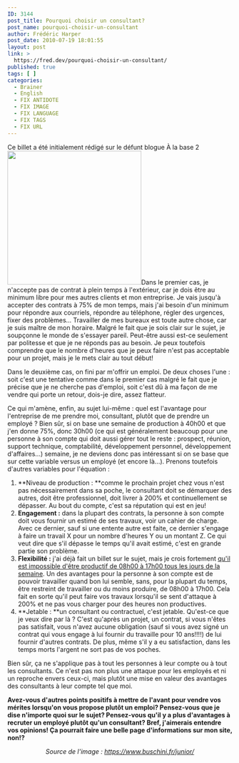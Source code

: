 ```yaml
---
ID: 3144
post_title: Pourquoi choisir un consultant?
post_name: pourquoi-choisir-un-consultant
author: Frédéric Harper
post_date: 2010-07-19 18:01:55
layout: post
link: >
  https://fred.dev/pourquoi-choisir-un-consultant/
published: true
tags: [ ]
categories:
  - Brainer
  - English
  - FIX ANTIDOTE
  - FIX IMAGE
  - FIX LANGUAGE
  - FIX TAGS
  - FIX URL
---
```

<div id="deadblog">
  Ce billet a été initialement rédigé sur le défunt blogue À la base 2
</div><img title="dilbert2" src="http://fred.dev/wp-content/uploads/2010/07/dilbert2-300x300.jpg" alt="" width="300" height="300"/ Comme vous savez, je suis renduà mon compte depuis quelques semaines. Je passe une partie de mon tempsà faire du dé veloppement d' affaire comme toute entreprise et toute personneà son compte. Ç a se traduit en5 à 7, rencontre avec des prospects( lead), communications par courriel... Malgré le fait que je sois clair avec les prospects, il arrive souvent deux situations : on ne retient pas mes services, car je ne veux pasê tre temps pleins ailleurs que dans mes bureaux ou on fini par vouloir m' offrir un emploi.< p/>Dans le premier cas, je n'accepte pas de contrat à plein temps à l'extérieur, car je dois être au minimum libre pour mes autres clients et mon entreprise. Je vais jusqu'à accepter des contrats à 75% de mon temps, mais j'ai besoin d'un minimum pour répondre aux courriels, répondre au téléphone, régler des urgences, fixer des problèmes... Travailler de mes bureaux est toute autre chose, car je suis maître de mon horaire. Malgré le fait que je sois clair sur le sujet, je soupçonne le monde de s'essayer pareil. Peut-être aussi est-ce seulement par politesse et que je ne réponds pas au besoin. Je peux toutefois comprendre que le nombre d'heures que je peux faire n'est pas acceptable pour un projet, mais je le mets clair au tout début!

Dans le deuxième cas, on fini par m'offrir un emploi. De deux choses l'une : soit c'est une tentative comme dans le premier cas malgré le fait que je précise que je ne cherche pas d'emploi, soit c'est dû à ma façon de me vendre qui porte un retour, dois-je dire, assez flatteur.

Ce qui m'amène, enfin, au sujet lui-même : quel est l'avantage pour l'entreprise de me prendre moi, consultant, plutôt que de prendre un employé ? Bien sûr, si on base une semaine de production à 40h00 et que j'en donne 75%, donc 30h00 (ce qui est généralement beaucoup pour une personne à son compte qui doit aussi gérer tout le reste : prospect, réunion, support technique, comptabilité, développement personnel, développement d'affaires...) semaine, je ne deviens donc pas intéressant si on se base que sur cette variable versus un employé (et encore là...). Prenons toutefois d'autres variables pour l'équation :

1.  **Niveau de production : **comme le prochain projet chez vous n'est pas nécessairement dans sa poche, le consultant doit se démarquer des autres, doit être professionnel, doit livrer à 200% et continuellement se dépasser. Au bout du compte, c'est sa réputation qui est en jeu!
2.  **Engagement :** dans la plupart des contrats, la personne à son compte doit vous fournir un estimé de ses travaux, voir un cahier de charge. Avec ce dernier, sauf si une entente autre est faite, ce dernier s'engage à faire un travail X pour un nombre d'heures Y ou un montant Z. Ce qui veut dire que s'il dépasse le temps qu'il avait estimé, c'est en grande partie son problème.
3.  **Flexibilité :** j'ai déjà fait un billet sur le sujet, mais je crois fortement [qu'il est impossible d'être productif de 08h00 à 17h00 tous les jours de la semaine][1]. Un des avantages pour la personne à son compte est de pouvoir travailler quand bon lui semble, sans, pour la plupart du temps, être restreint de travailler ou du moins produire, de 08h00 à 17h00. Cela fait en sorte qu'il peut faire vos travaux lorsqu'il se sent d'attaque à 200% et ne pas vous charger pour des heures non productives.
4.  **Jetable : **un consultant ou contractuel, c'est jetable. Qu'est-ce que je veux dire par là ? C'est qu'après un projet, un contrat, si vous n'êtes pas satisfait, vous n'avez aucune obligation (sauf si vous avez signé un contrat qui vous engage à lui fournir du travaille pour 10 ans!!!!) de lui fournir d'autres contrats. De plus, même s'il y a eu satisfaction, dans les temps morts l'argent ne sort pas de vos poches.

Bien sûr, ça ne s'applique pas à tout les personnes à leur compte ou à tout les consultants. Ce n'est pas non plus une attaque pour les employés et ni un reproche envers ceux-ci, mais plutôt une mise en valeur des avantages des consultants à leur compte tel que moi.

**Avez-vous d'autres points positifs à mettre de l'avant pour vendre vos mérites lorsqu'on vous propose plutôt un emploi? Pensez-vous que je dise n'importe quoi sur le sujet? Pensez-vous qu'il y a plus d'avantages à recruter un employé plutôt qu'un consultant? Bref, j'aimerais entendre vos opinions! Ça pourrait faire une belle page d'informations sur mon site, non!?**<p style="text-align:center">
  <em>Source de l'image : <a title="Site Web de l'image" href="https://www.buschini.fr/junior/">https://www.buschini.fr/junior/</a></em>
</p>

 [1]: https://fred.dev/productif-de-08h00-a-17h00-est-ce-possible/ "Mon billet sur la production au travail"